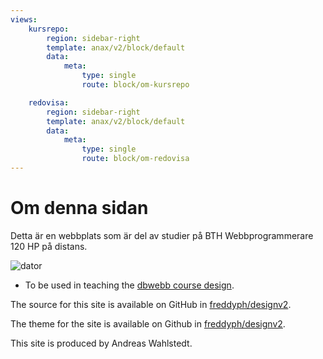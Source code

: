 ```yaml
---
views:
    kursrepo:
        region: sidebar-right
        template: anax/v2/block/default
        data:
            meta:
                type: single
                route: block/om-kursrepo

    redovisa:
        region: sidebar-right
        template: anax/v2/block/default
        data:
            meta:
                type: single
                route: block/om-redovisa
---
```

Om denna sidan
==============================================

Detta är en webbplats som är del av studier på BTH Webbprogrammerare 120 HP på
distans.

![dator](https://images.unsplash.com/photo-1498050108023-c5249f4df085?auto=format&fit=crop&w=1952&q=60&ixid=dW5zcGxhc2guY29tOzs7Ozs%3D)
* To be used in teaching the [dbwebb course design](http://dbwebb.se/design).

The source for this site is available on GitHub in [freddyph/designv2](https://github.com/freddyph/designv2).

The theme for the site is available on Github in
[freddyph/designv2](https://github.com/freddyph/designv2).

This site is produced by Andreas Wahlstedt.
